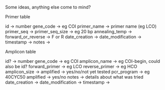 Some ideas, anything else come to mind?

Primer table

id -> number
gene_code -> eg COI
primer_name -> primer name (eg LCO)
primer_seq ->
primer_seq_size -> eg 20 bp
annealing_temp ->
forward_or_reverse -> F or R 
date_creation ->
date_modification ->
timestamp ->
notes ->

Amplicon table

id? -> number
gene_code -> eg COI
amplicon_name -> eg COI-begin, could also be id?
forward_primer -> eg LCO
reverse_primer -> eg HCO
amplicon_size ->
amplified -> yes/no/not yet tested 
pcr_program -> eg 40CYC50
amplified -> yes/no
notes -> details about what was tried
date_creation ->
date_modification ->
timestamp ->


